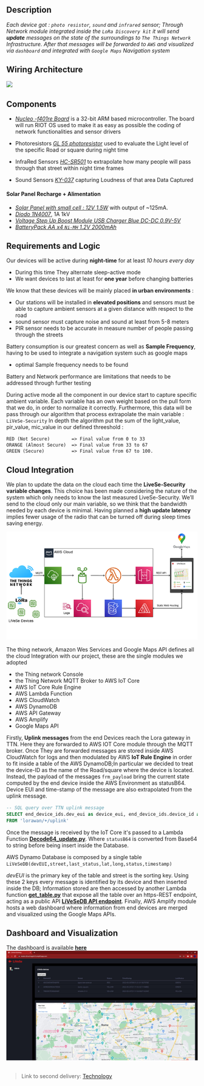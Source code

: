 ## Description

*Each device got : `photo resistor`, `sound` and `infrared` sensor; Through Network module integrated inside the `LoRa Discovery kit` it will send **update** messages on the state of the surroundings to `The Things Network` Infrastructure. After that messages will be forwarded to `AWS` and visualized via `dashboard` and integrated with `Google Maps` Navigation system*

## Wiring Architecture

![](https://github.com/nardoz-dev/projectName/blob/main/docs/sharedpictures/STMLiVeSe.jpg)

## Components

- [*Nucleo -f401re Board*](https://www.st.com/en/evaluation-tools/nucleo-f401re.html) is a 32-bit ARM based microcontroller. The board will run RIOT OS used to make it as easy as possible the coding of network functionalities and sensor drivers

- Photoresistors [*GL 55 photoresistor*](https://www.kth.se/social/files/54ef17dbf27654753f437c56/GL5537.pdf) used to evaluate the Light level of the specific Road or square during night time

- InfraRed Sensors [*HC-SR501*](https://diyi0t.com/hc-sr501-pir-motion-sensor-arduino-esp8266-esp32/) to extrapolate how many people will pass through that street within night time frames

- Sound Sensors [*KY-037*](https://win.adrirobot.it/sensori/37_in_1/KY-037_KY-038-Microphone-sound-sensor-module.htm) capturing Loudness of that area Data Captured 

#### Solar Panel Recharge + Alimentation 
- [*Solar Panel with small cell : 12V 1.5W*](https://www.amazon.it/gp/product/B077JJPK63/ref=ox_sc_act_title_5?smid=A26FRN1T6ZMEY7&psc=1#HLCXComparisonWidget_feature_div) with output of ~125mA.
- [*Diodo 1N4007*](https://www.amazon.it/Haobase-100pcs-IN4007-DO-41-diodo-raddrizzatore-1000/dp/B01F4SQ6KU/ref=sr_1_10?__mk_it_IT=%C3%85M%C3%85%C5%BD%C3%95%C3%91&crid=3F94J5XG8YXWE&keywords=diodo+n4007&qid=1653065288&sprefix=diodo+%2Caps%2C76&sr=8-10), 1A 1kV
- [*Voltage Step Up Boost Module USB Charger Blue DC-DC 0.9V-5V*](https://www.amazon.com/gp/product/B00HG9SB7C/ref=as_li_tl?ie=UTF8&camp=1789&creative=390957&creativeASIN=B00HG9SB7C&linkCode=as2&tag=opegreene-20&linkId=FNKWH7VYDJEAXPOM)
- [*BatteryPack AA x4 `Ni-MH` 1.2V 2000mAh*](https://www.amazon.it/AmazonBasics-Ricaricabili-precaricate-confezione-Involucro/dp/B00CWNMR5Y/ref=sr_1_8?__mk_it_IT=%C3%85M%C3%85%C5%BD%C3%95%C3%91&crid=SMYI12E16FTB&keywords=batteria%2Baa%2Bricaricabile&qid=1653128512&sprefix=batteria%2Baa%2Bricaricabile%2Caps%2C79&sr=8-8&th=1)

## Requirements and Logic 

Our devices will be active during **night-time** for at least *10 hours every day*

- During this time They alternate sleep-active mode
- We want devices to last at least for **one year** before changing batteries 

We know that these devices will be mainly placed **in urban environments** :

- Our stations will be installed in **elevated positions** and sensors must be able to capture ambient sensors at a given distance with respect to the road
- sound sensor must capture noise and sound at least from 5-8 meters  
- PIR sensor needs to be accurate in measure number of people passing through the streets

Battery consumption is our greatest concern as well as **Sample Frequency**, having to be used to integrate a navigation system such as google maps 
 
- optimal Sample frequency needs to be found 

Battery and Network performance are limitations that needs to be addressed through further testing 


During active mode all the component in our device start to capture specific ambient variable. Each variable has an own weight based on the pull form that we do, in order to normalize it correctly. 
Furthermore, this data will be pass through our algorithm that process extrapolate the main variable  : `LiVeSe-Security` 
In depth the algorithm put the sum of the light_value, pir_value, mic_value in our defined threeshold : 

    RED (Not Secure)        => Final value from 0 to 33
    ORANGE (Almost Secure)  => Final value from 33 to 67
    GREEN (Secure)          => Final value from 67 to 100.

## Cloud Integration

We plan to update the data on the cloud each time the **LiveSe-Security variable changes**. This choice has been made considering the nature of the system which only needs to know the last measured LiveSe-Security. We’ll send to the cloud only our main variable, so we think that the bandwidth needed by each device is minimal. Having planned a **high update latency** implies fewer usage of the radio that can be turned off during sleep times saving energy.

![image](../sharedpictures/IntegrationAWS.png)

The thing network, Amazon Wes Services and Google Maps API defines all the cloud Integration with our project, these are the single modules we adopted

- the Thing network Console 
- the Thing Network MQTT Broker to AWS IoT Core
- AWS IoT Core Rule Engine
- AWS Lambda Function
- AWS CloudWatch
- AWS DynamoDB
- AWS API Gateway
- AWS Amplify
- Google Maps API

Firstly, **Uplink messages** from the end Devices reach the Lora gateway in TTN. Here they are forwarded to AWS IOT Core module through the MQTT broker. Once They are forwarded messages are stored inside AWS CloudWatch for logs and then modulated by AWS **IoT Rule Engine** in order to fit inside a table of the AWS DynamoDB;In particular we decided to treat the device-ID as the name of the Road/square where the device is located. Instead, the payload of the messages `frm_payload` bring the current state computed by the end device inside the AWS Environment as statusB64. Device EUI and time-stamp of the message are also extrapolated from the uplink message.

```sql
-- SQL query over TTN uplink message
SELECT end_device_ids.dev_eui as device_eui, end_device_ids.device_id as street, uplink_message.frm_payload as statusB64, received_at as time 
FROM 'lorawan/+/uplink'
```
Once the message is received by the IoT Core it's passed to a Lambda Function **[Decode64_update.py](/AWSlambdaFx/Decode64_update.py)**. Where `statusB64` is converted from Base64 to string before being insert inside the Database.

AWS Dynamo Database is composed by a single table `LiVeSeDB(devEUI,street,last_status,lat,long,status,timestamp)`

*devEUI* is the primary key of the table and street is the sorting key. Using these 2 keys every message is identified by its device and then inserted inside the DB; Information stored are then accessed by another Lambda function **[get_table.py](/AWSlambdaFx/get_table.py)** that expose all the table over an https-REST endpoint, acting as a public API **[LiVeSeDB API endpoint](https://42lal2bea7b5ufnq42umzkhxxy0zuhki.lambda-url.eu-west-1.on.aws/)**.
Finally, AWS Amplify module hosts a web dashboard where information from end devices are merged and visualized using the Google Maps APIs.

## Dashboard and Visualization


The dashboard is available **[here](https://master.d3coclnags0r33.amplifyapp.com/)**
![image](../sharedpictures/Dashboard.jpg)



## 
> Link to second delivery: [Technology](../2nddelivery/technology2.md)


